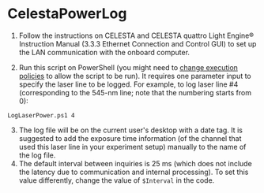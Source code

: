 # CelestaPowerLog
1. Follow the instructions on CELESTA and CELESTA quattro Light Engine® Instruction Manual (3.3.3 Ethernet Connection and Control GUI) to set up the LAN communication with the onboard computer.

2. Run this script on PowerShell (you might need to [change execution policies](https://docs.microsoft.com/en-us/powershell/module/microsoft.powershell.core/about/about_execution_policies) to allow the script to be run). It requires one parameter input to specify the laser line to be logged. For example, to log laser line #4 (corresponding to the 545-nm line; note that the numbering starts from 0):
```
LogLaserPower.ps1 4
```

3. The log file will be on the current user's desktop with a date tag. It is suggested to add the exposure time information (of the channel that used this laser line in your experiment setup) manually to the name of the log file.
4. The default interval between inquiries is 25 ms (which does not include the latency due to communication and internal processing). To set this value differently, change the value of ``$Interval`` in the code.
